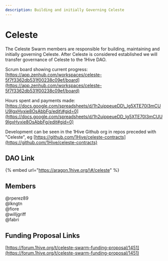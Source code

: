 ```yaml
---
description: Building and initially Governing Celeste
---
```


# Celeste

The Celeste Swarm members are responsible for building, maintaining and initially governing Celeste. After Celeste is considered established we will transfer governance of Celeste to the 1Hive DAO. 

Scrum board showing current progress: [https://app.zenhub.com/workspaces/celeste-5f7f3362db531f00238c09ef/board](https://app.zenhub.com/workspaces/celeste-5f7f3362db531f00238c09ef/board)

Hours spent and payments made: [https://docs.google.com/spreadsheets/d/1h2uippeueDD\_lg5XTE70l3mCUU9lgxHyxie8OsAbbFg/edit\#gid=0](https://docs.google.com/spreadsheets/d/1h2uippeueDD_lg5XTE70l3mCUU9lgxHyxie8OsAbbFg/edit#gid=0)

Development can be seen in the 1Hive Github org in repos preceded with "Celeste", eg [https://github.com/1Hive/celeste-contracts](https://github.com/1Hive/celeste-contracts)

## DAO Link

{% embed url="https://aragon.1hive.org/\#/celeste" %}

## Members

@rperez89  
@lkngtn  
@fiore  
@willjgriff  
@fabri

## Funding Proposal Links

[https://forum.1hive.org/t/celeste-swarm-funding-proposal/1451](https://forum.1hive.org/t/celeste-swarm-funding-proposal/1451) 

